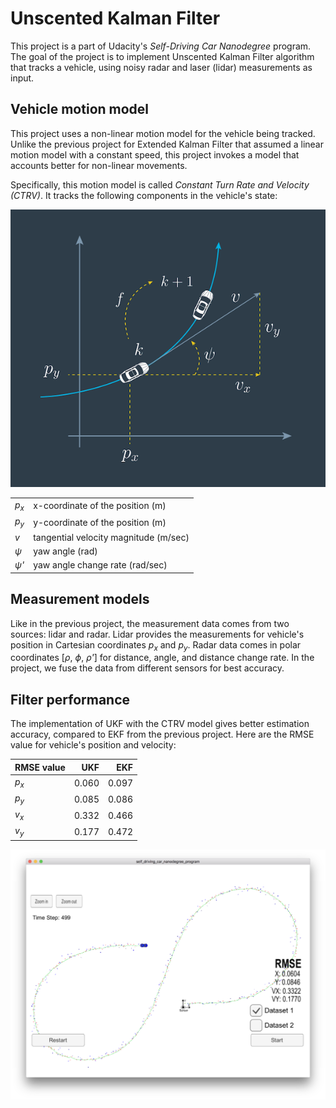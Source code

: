 # Unscented Kalman Filter

This project is a part of Udacity's *Self-Driving Car Nanodegree* program. The
goal of the project is to implement Unscented Kalman Filter algorithm that
tracks a vehicle, using noisy radar and laser (lidar) measurements as input.

## Vehicle motion model

This project uses a non-linear motion model for the vehicle being
tracked. Unlike the previous project for Extended Kalman Filter that assumed a
linear motion model with a constant speed, this project invokes a model that
accounts better for non-linear movements. 

Specifically, this motion model is called *Constant Turn Rate and Velocity
(CTRV)*. It tracks the following components in the vehicle's state: 

![CTRV model](writeup/ctrv_model.png)

|                 |                                  |
|:----------------|:---------------------------------|
| *p<sub>x</sub>* | x-coordinate of the position (m) |
| *p<sub>y</sub>* | y-coordinate of the position (m) |
| *v*             | tangential velocity magnitude (m/sec) |
| *ψ*             | yaw angle (rad) |
| *ψ'*            | yaw angle change rate (rad/sec) |

## Measurement models

Like in the previous project, the measurement data comes from two sources: lidar
and radar. Lidar provides the measurements for vehicle's position in Cartesian
coordinates *p<sub>x</sub>* and *p<sub>y</sub>*. Radar data comes in polar
coordinates [*ρ*, *ϕ*, *ρ'*] for distance, angle, and distance change rate. In
the project, we fuse the data from different sensors for best accuracy. 

## Filter performance

The implementation of UKF with the CTRV model gives better estimation accuracy,
compared to EKF from the previous project. Here are the RMSE value for vehicle's
position and velocity: 

| RMSE value      | UKF   | EKF   |
|:----------------|------:|------:|
| *p<sub>x</sub>* | 0.060 | 0.097 |
| *p<sub>y</sub>* | 0.085 | 0.086 |
| *v<sub>x</sub>* | 0.332 | 0.466 |
| *v<sub>y</sub>* | 0.177 | 0.472 |

![Screenshot](writeup/screenshot.png)



